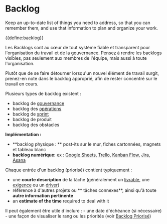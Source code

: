 # Backlog

<summary>
Keep an up-to-date list of things you need to address, so that you can remember them, and use that information to plan and organize your work. 
</summary>

{{define:backlog}}

Les Backlogs sont au cœur de tout système fiable et transparent pour l'organisation du travail et de la gouvernance. Pensez à rendre les backlogs visibles, pas seulement aux membres de l'équipe, mais aussi à toute l'organisation.

Plutôt que de se faire détourner lorsqu'un nouvel élément de travail surgit, prenez-en note dans le backlog approprié, afin de rester concentré sur le travail en cours.

Plusieurs types de backlog existent :

- backlog de [gouvernance](glossary:governance)
- backlog des [opérations](glossary:operations)
- backlog de [sprint](section:planning-and-review-meetings)
- backlog de produit
- backlog des obstacles

**Implémentation :**

- **backlog physique : ** post-its sur le mur, fiches cartonnées, magnets et tableau blanc
- **backlog numérique:** ex : [Google Sheets](https://www.google.com/sheets/about/), [Trello](https://trello.com/), [Kanban Flow](https://kanbanflow.com/), [Jira](https://www.atlassian.com/software/jira), [Asana](https://asana.com/)

Chaque entrée d'un backlog (priorisé) contient typiquement :

- une **courte description** de la tâche (généralement un [livrable](glossary:deliverable), une [exigence](glossary:requirement) ou un [driver](glossary:organizational-driver))
- référence à d'autres projets ou ** tâches connexes**, ainsi qu'à toute **autre information pertinente**
- an **estimate of the time** required to deal with it

Il peut également être utile d'inclure : - une date d'échéance (si nécessaire) - une façon de visualiser le rang ou les priorités (voir [Backlog Priorisé](https://patterns.sociocracy30.org/prioritize-backlogs.html))